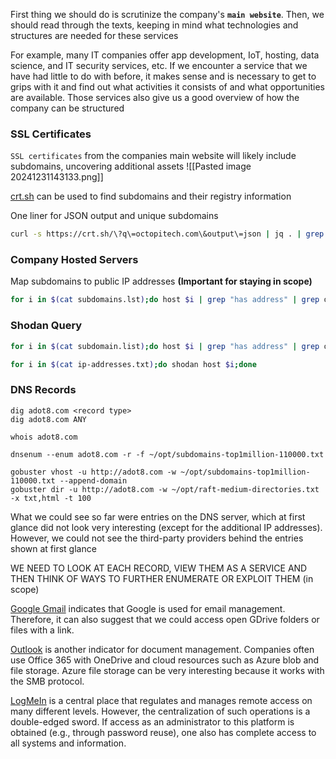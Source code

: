 First thing we should do is scrutinize the company's **`main website`**. Then, we should read through the texts, keeping in mind what technologies and structures are needed for these services

For example, many IT companies offer app development, IoT, hosting, data science, and IT security services, etc. If we encounter a service that we have had little to do with before, it makes sense and is necessary to get to grips with it and find out what activities it consists of and what opportunities are available. Those services also give us a good overview of how the company can be structured
### SSL Certificates
`SSL certificates` from the companies main website will likely include subdomains, uncovering additional assets
![[Pasted image 20241231143133.png]]

[crt.sh](https://crt.sh) can be used to find subdomains and their registry information

One liner for JSON output and unique subdomains
```bash
curl -s https://crt.sh/\?q\=octopitech.com\&output\=json | jq . | grep name | cut -d":" -f2 | grep -v "CN=" | cut -d'"' -f2 | awk '{gsub(/\\n/,"\n");}1;' | sort -u
```

### Company Hosted Servers
Map subdomains to public IP addresses **(Important for staying in scope)**
```bash
for i in $(cat subdomains.lst);do host $i | grep "has address" | grep octopitech.com | cut -d" " -f1,4;done
```

### Shodan Query
```bash
for i in $(cat subdomain.list);do host $i | grep "has address" | grep octopitech.com | cut -d" " -f4 >> ip-addresses.txt;done

for i in $(cat ip-addresses.txt);do shodan host $i;done
```

### DNS Records
```shell
dig adot8.com <record type>
dig adot8.com ANY

whois adot8.com

dnsenum --enum adot8.com -r -f ~/opt/subdomains-top1million-110000.txt

gobuster vhost -u http://adot8.com -w ~/opt/subdomains-top1million-110000.txt --append-domain
gobuster dir -u http://adot8.com -w ~/opt/raft-medium-directories.txt -x txt,html -t 100
```

What we could see so far were entries on the DNS server, which at first glance did not look very interesting (except for the additional IP addresses). However, we could not see the third-party providers behind the entries shown at first glance

WE NEED TO LOOK AT EACH RECORD, VIEW THEM AS A SERVICE AND THEN THINK OF WAYS TO FURTHER ENUMERATE OR EXPLOIT THEM (in scope)

[Google Gmail](https://www.google.com/gmail/) indicates that Google is used for email management. Therefore, it can also suggest that we could access open GDrive folders or files with a link.

[Outlook](https://outlook.live.com/owa/) is another indicator for document management. Companies often use Office 365 with OneDrive and cloud resources such as Azure blob and file storage. Azure file storage can be very interesting because it works with the SMB protocol.

[LogMeIn](https://www.logmein.com/) is a central place that regulates and manages remote access on many different levels. However, the centralization of such operations is a double-edged sword. If access as an administrator to this platform is obtained (e.g., through password reuse), one also has complete access to all systems and information.
